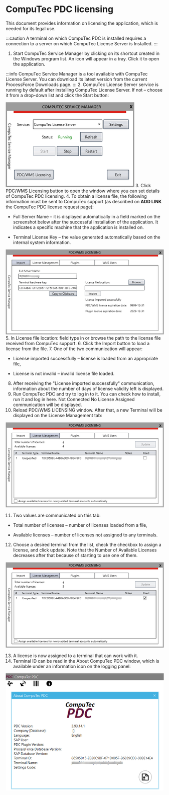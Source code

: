 # CompuTec PDC licensing

This document provides information on licensing the application, which is needed for its legal use.

:::caution
A terminal on which CompuTec PDC is installed requires a connection to a server on which CompuTec License Server is Installed.
:::

1. Start CompuTec Service Manager by clicking on its shortcut created in the Windows program list. An icon will appear in a tray. Click it to open the application.

  :::info
  CompuTec Service Manager is a tool available with CompuTec License Server. You can download its latest version from the current ProcessForce Downloads page.
  :::
2. CompuTec License Server service is running by default after installing CompuTec License Server. If not – choose it from a drop-down list and click the Start button:

![PDC Licensing](./media/computec-service-manager-2.png)
3. Click PDC/WMS Licensing button to open the window where you can set details of CompuTec PDC licensing.
4. To obtain a license file, the following information must be sent to CompuTec support (as described on **ADD LINK** the CompuTec PDC license request page):

  - Full Server Name – it is displayed automatically in a field marked on the screenshot below after the successful installation of the application. It indicates a specific machine that the application is installed on.

  - Terminal License Key – the value generated automatically based on the internal system information.

  ![CompuTec License Server](./media/computec-service-manager-3.png)
5. In License file location: field type in or browse the path to the license file received from CompuTec support.
6. Click the Import button to load a license from the file.
7. One of the two communication will appear:

  - License imported successfully – license is loaded from an appropriate file,
  
  - License is not invalid – invalid license file loaded.

8. After receiving the "License imported successfully" communication, information about the number of days of license validity left is displayed.
9. Run CompuTec PDC and try to log in to it. You can check how to install, run it and log in here. Not Connected No License Assigned communication will be displayed.
10. Reload PDC/WMS LICENSING window. After that, a new Terminal will be displayed on the License Management tab:

  ![Not Assigned](./media/pdc-not-assigned.png)

11. Two values are communicated on this tab:

  - Total number of licenses – number of licenses loaded from a file,
  
  - Available licenses – number of licenses not assigned to any terminals.
12. Choose a desired terminal from the list, check the checkbox to assign a license, and click update. Note that the Number of Available Licenses decreases after that because of starting to use one of them.

![Assigned](./media/pdc-license-management-assigned.png)

13. A license is now assigned to a terminal that can work with it.
14. Terminal ID can be read in the About CompuTec PDC window, which is available under an information icon on the logging panel:

  ![About PDC](./media/pdc-about.png)

